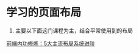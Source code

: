 # 学习的页面布局


1. 主要以下面这门课程为主，结合平常使用到的布局

[前端内功修炼：5大主流布局系统进阶](https://coding.imooc.com/class/527.html)


